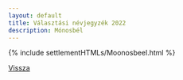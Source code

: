 ```yaml
---
layout: default
title: Választási névjegyzék 2022
description: Mónosbél
---
```


{% include settlementHTMLs/Moonosbeel.html %}

[Vissza](../)